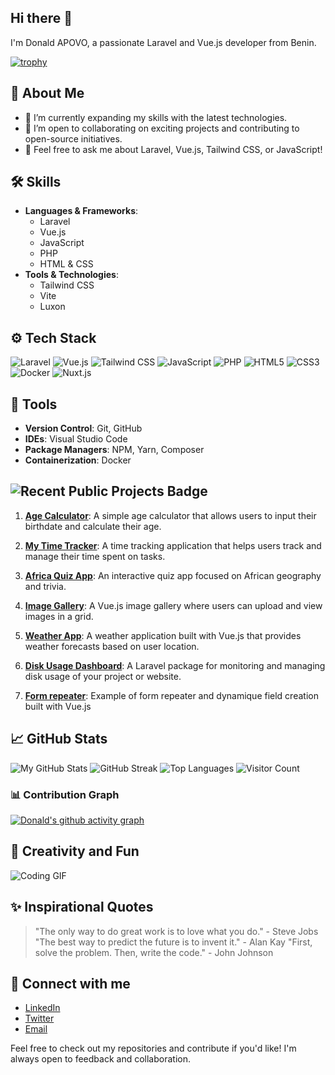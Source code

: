 ## Hi there 👋

I'm Donald APOVO, a passionate Laravel and Vue.js developer from Benin.

[![trophy](https://github-profile-trophy.vercel.app/?username=Donald1597&theme=onedark)](https://github.com/ryo-ma/github-profile-trophy)

## 🚀 About Me
- 🌱 I’m currently expanding my skills with the latest technologies.
- 👯 I’m open to collaborating on exciting projects and contributing to open-source initiatives.
- 💬 Feel free to ask me about Laravel, Vue.js, Tailwind CSS, or JavaScript!
  
## 🛠️ Skills
- **Languages & Frameworks**: 
  - Laravel
  - Vue.js
  - JavaScript
  - PHP
  - HTML & CSS
- **Tools & Technologies**:
  - Tailwind CSS
  - Vite
  - Luxon

## ⚙️ Tech Stack
![Laravel](https://img.shields.io/badge/Laravel-FF2D20?style=for-the-badge&logo=laravel&logoColor=white)
![Vue.js](https://img.shields.io/badge/Vue.js-4FC08D?style=for-the-badge&logo=vue.js&logoColor=white)
![Tailwind CSS](https://img.shields.io/badge/Tailwind_CSS-38B2AC?style=for-the-badge&logo=tailwind-css&logoColor=white)
![JavaScript](https://img.shields.io/badge/JavaScript-F7DF1E?style=for-the-badge&logo=javascript&logoColor=black)
![PHP](https://img.shields.io/badge/PHP-777BB4?style=for-the-badge&logo=php&logoColor=white)
![HTML5](https://img.shields.io/badge/HTML5-E34F26?style=for-the-badge&logo=html5&logoColor=white)
![CSS3](https://img.shields.io/badge/CSS3-1572B6?style=for-the-badge&logo=css3&logoColor=white)
![Docker](https://img.shields.io/badge/Docker-2496ED?style=for-the-badge&logo=docker&logoColor=white)
![Nuxt.js](https://img.shields.io/badge/Nuxt.js-00C58E?style=for-the-badge&logo=nuxt.js&logoColor=white)


## 🔧 Tools
- **Version Control**: Git, GitHub
- **IDEs**: Visual Studio Code
- **Package Managers**: NPM, Yarn, Composer
- **Containerization**: Docker

## ![Recent Public Projects Badge](https://img.shields.io/badge/Recent%20Public%20Projects-Showcase-blue)

1. [**Age Calculator**](https://donald1597.github.io/age-calculator/): A simple age calculator that allows users to input their birthdate and calculate their age.

2. [**My Time Tracker**](https://donald1597.github.io/my-time-tracker/): A time tracking application that helps users track and manage their time spent on tasks.

3. [**Africa Quiz App**](https://donald1597.github.io/africa-quiz-app/): An interactive quiz app focused on African geography and trivia.

4. [**Image Gallery**](https://donald1597.github.io/image-gallery/): A Vue.js image gallery where users can upload and view images in a grid.

5. [**Weather App**](https://donald1597.github.io/vue-weather-app/): A weather application built with Vue.js that provides weather forecasts based on user location.

6. [**Disk Usage Dashboard**](https://github.com/Donald1597/disk-usage): A Laravel package for monitoring and managing disk usage of your project or website.

7. [**Form repeater**](https://donald1597.github.io/form-repeater/): Example of form repeater and dynamique field creation built with Vue.js 



## 📈 GitHub Stats
![My GitHub Stats](https://github-readme-stats.vercel.app/api?username=Donald1597&show_icons=true&theme=radical)
![GitHub Streak](https://github-readme-streak-stats.herokuapp.com/?user=Donald1597&theme=dark)
![Top Languages](https://github-readme-stats.vercel.app/api/top-langs/?username=Donald1597&amp;theme=dracula&amp;hide_langs_below=1)
![Visitor Count](https://pageview.vercel.app/?github_user=Donald1597)

### 📊 Contribution Graph
[![Donald's github activity graph](https://github-readme-activity-graph.vercel.app/graph?username=Donald1597&theme=vue)](https://github.com/donald1597/github-readme-activity-graph)

## 🎨 Creativity and Fun
![Coding GIF](https://media.giphy.com/media/13HgwGsXF0aiGY/giphy.gif)

## ✨ Inspirational Quotes
> "The only way to do great work is to love what you do." - Steve Jobs
> "The best way to predict the future is to invent it." - Alan Kay
> "First, solve the problem. Then, write the code." - John Johnson


## 🔗 Connect with me
- [LinkedIn](https://www.linkedin.com/in/donaldapovo)
- [Twitter](https://twitter.com/Dnld_Csnv)
- [Email](mailto:apovodonald@gmail.com)


Feel free to check out my repositories and contribute if you'd like! I'm always open to feedback and collaboration.


